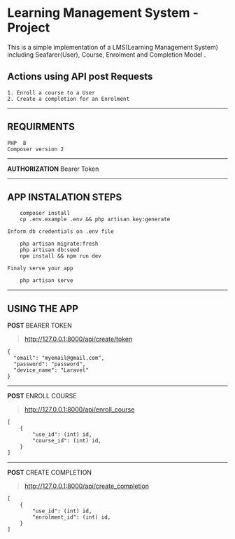 # Learning Management System - Project

This is a simple implementation of a LMS(Learning Management System) including Seafarer(User), Course, Enrolment and Completion Model .

## Αctions using API post Requests
    1. Enroll a course to a User
    2. Create a completion for an Enrolment

---

## REQUIRMENTS
    PHP  8
    Composer version 2
---

**AUTHORIZATION**
Bearer Token

---

## APP INSTALATION STEPS
```
    composer install
    cp .env.example .env && php artisan key:generate
```
`Inform db credentials on .env file`

```
    php artisan migrate:fresh
    php artisan db:seed
    npm install && npm run dev
```

`Finaly serve your app`
```
    php artisan serve
```

---

## USING THE APP


**POST** BEARER TOKEN


> http://127.0.0.1:8000/api/create/token

```
{
  "email": "myemail@gmail.com",
  "password": "password",
  "device_name": "Laravel"
}
```

---

**POST** ENROLL COURSE


> http://127.0.0.1:8000/api/enroll_course

```
[
    {
        "use_id": (int) id,
        "course_id": (int) id,
    }
]
```

---

**POST** CREATE COMPLETION


> http://127.0.0.1:8000/api/create_completion

```
[
    {
        "use_id": (int) id,
        "enrolment_id": (int) id,
    }
]
```